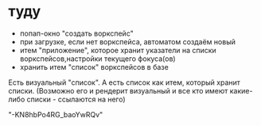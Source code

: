 # туду

- попап-окно "создать воркспейс"
- при загрузке, если нет воркспейса, автоматом создаём новый
- итем "приложение", которое хранит указатели на списки воркспейсов,настройки текущего фокуса(ов)
- хранить итем "список" воркспейсов в базе


Есть визуальный "список". А есть список как итем, который хранит списки. (Возможно его и рендерит визуальный и все кто имеют какие-либо списки - ссылаются на него)

"-KN8hbPo4RG_baoYwRQv"
